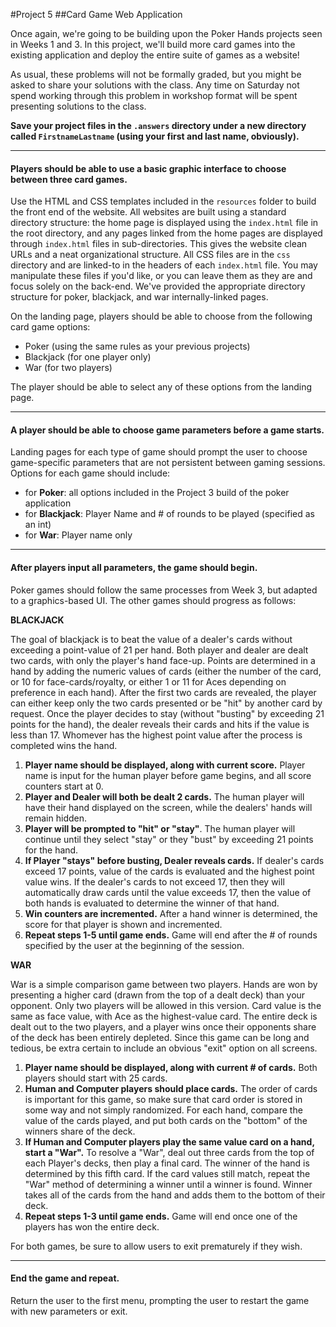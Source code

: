 #Project 5
##Card Game Web Application

Once again, we're going to be building upon the Poker Hands projects seen in Weeks 1 and 3. In this project, we'll build more card games into the existing application and deploy the entire suite of games as a website!

As usual, these problems will not be formally graded, but you might be asked to share your solutions with the class. Any time on Saturday not spend working through this problem in workshop format will be spent presenting solutions to the class.

**Save your project files in the `.answers` directory under a new directory called `FirstnameLastname` (using your first and last name, obviously).**


-------------

#### Players should be able to use a basic graphic interface to choose between three card games.

Use the HTML and CSS templates included in the `resources` folder to build the front end of the website. All websites are built using a standard directory structure: the home page is displayed using the `index.html` file in the root directory, and any pages linked from the home pages are displayed through `index.html` files in sub-directories. This gives the website clean URLs and a neat organizational structure. All CSS files are in the `css` directory and are linked-to in the headers of each `index.html` file. You may manipulate these files if you'd like, or you can leave them as they are and focus solely on the back-end. We've provided the appropriate directory structure for poker, blackjack, and war internally-linked pages.

On the landing page, players should be able to choose from the following card game options:

- Poker (using the same rules as your previous projects)
- Blackjack (for one player only)
- War (for two players)

The player should be able to select any of these options from the landing page.

-------------

#### A player should be able to choose game parameters before a game starts.

Landing pages for each type of game should prompt the user to choose game-specific parameters that are not persistent between gaming sessions. Options for each game should include:
- for **Poker**: all options included in the Project 3 build of the poker application
- for **Blackjack**: Player Name and # of rounds to be played (specified as an int)
- for **War**: Player name only


-------------

#### After players input all parameters, the game should begin.

Poker games should follow the same processes from Week 3, but adapted to a graphics-based UI. The other games should progress as follows:

**BLACKJACK**

The goal of blackjack is to beat the value of a dealer's cards without exceeding a point-value of 21 per hand. Both player and dealer are dealt two cards, with only the player's hand face-up. Points are determined in a hand by adding the numeric values of cards (either the number of the card, or 10 for face-cards/royalty, or either 1 or 11 for Aces depending on preference in each hand). After the first two cards are revealed, the player can either keep only the two cards presented or be "hit" by another card by request. Once the player decides to stay (without "busting" by exceeding 21 points for the hand), the dealer reveals their cards and hits if the value is less than 17. Whomever has the highest point value after the process is completed wins the hand.

1. **Player name should be displayed, along with current score.** Player name is input for the human player before game begins, and all score counters start at 0.
2. **Player and Dealer will both be dealt 2 cards.** The human player will have their hand displayed on the screen, while the dealers' hands will remain hidden.
5. **Player will be prompted to "hit" or "stay"**. The human player will continue until they select "stay" or they "bust" by exceeding 21 points for the hand.
6. **If Player "stays" before busting, Dealer reveals cards.** If dealer's cards exceed 17 points, value of the cards is evaluated and the highest point value wins. If the dealer's cards to not exceed 17, then they will automatically draw cards until the value exceeds 17, then the value of both hands is evaluated to determine the winner of that hand.
7. **Win counters are incremented.** After a hand winner is determined, the score for that player is shown and incremented.
9. **Repeat steps 1-5 until game ends.** Game will end after the # of rounds specified by the user at the beginning of the session.


**WAR**

War is a simple comparison game between two players. Hands are won by presenting a higher card (drawn from the top of a dealt deck) than your opponent. Only two players will be allowed in this version. Card value is the same as face value, with Ace as the highest-value card. The entire deck is dealt out to the two players, and a player wins once their opponents share of the deck has been entirely depleted. Since this game can be long and tedious, be extra certain to include an obvious "exit" option on all screens.

1. **Player name should be displayed, along with current # of cards.** Both players should start with 25 cards.
2. **Human and Computer players should place cards.** The order of cards is important for this game, so make sure that card order is stored in some way and not simply randomized. For each hand, compare the value of the cards played, and put both cards on the "bottom" of the winners share of the deck.
3. **If Human and Computer players play the same value card on a hand, start a "War".** To resolve a "War", deal out three cards from the top of each Player's decks, then play a final card. The winner of the hand is determined by this fifth card. If the card values still match, repeat the "War" method of determining a winner until a winner is found. Winner takes all of the cards from the hand and adds them to the bottom of their deck.
4. **Repeat steps 1-3 until game ends.** Game will end once one of the players has won the entire deck.

For both games, be sure to allow users to exit prematurely if they wish.

-------------

#### End the game and repeat.

Return the user to the first menu, prompting the user to restart the game with new parameters or exit.






